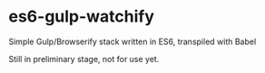 # es6-gulp-watchify
Simple Gulp/Browserify stack written in ES6, transpiled with Babel

Still in preliminary stage, not for use yet. 
